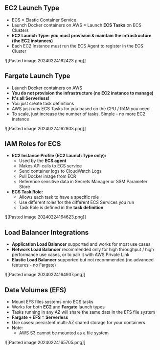 ## EC2 Launch Type

- ECS = Elastic Container Service
- Launch Docker containers on AWS = Launch **ECS Tasks** on ECS Clusters
- **EC2 Launch Type: you must provision & maintain the infrastructure (the EC2 instances)**
- Each EC2 Instance must run the ECS Agent to register in the ECS Cluster

![[Pasted image 20240224162423.png]]

## Fargate Launch Type

- Launch Docker containers on AWS
- **You do not provision the infrastructure (no EC2 instance to manage)**
- **It's all Serverless!**
- You just create task definitions
- AWS just runs ECS Tasks for you based on the CPU / RAM you need
- To scale, just increase the number of tasks. Simple - no more EC2 instance

![[Pasted image 20240224162803.png]]

## IAM Roles for ECS

- **EC2 Instance Profile (EC2 Launch Type only):**
	- Used by the **ECS agent**
	- Makes API calls to ECS service
	- Send container logs to CloudWatch Logs
	- Pull Docker image from ECR
	- Reference sensitive data in Secrets Manager or SSM Parameter Store
- **ECS Task Role:**
	- Allows each task to have a specific role
	- Use different roles for the different ECS Services you run
	- Task Role is defined in the **task definition**

![[Pasted image 20240224164623.png]]

## Load Balancer Integrations

- **Application Load Balancer** supported and works for most use cases
- **Network Load Balancer** recommended only for high throughput / high performance use cases, or to pair it with AWS Private Link
- **Elastic Load Balancer** supported but not recommended (no advanced features - no Fargate)

![[Pasted image 20240224164937.png]]

## Data Volumes (EFS)

- Mount EFS files systems onto ECS tasks
- Works for both **EC2** and **Fargate** launch types
- Tasks running in any AZ will share the same data in the EFS file system
- **Fargate + EFS = Serverless**
- Use cases: persistent multi-AZ shared storage for your containers
- Note:
	- AWS S3 cannot be mounted as a file system

![[Pasted image 20240224165705.png]]

